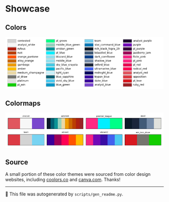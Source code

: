 # Showcase

## Colors

<p align="center"><img src="../img/colors.png"></p>

## Colormaps

<p align="center"><img src="../img/colormaps.png"></p>

## Source

A small portion of these color themes were sourced from color design websites, including <a href="https://coolors.co/">coolors.co</a> and <a href="https://www.canva.com/">canva.com</a>. Thanks!

---
🤖 This file was autogenerated by `scripts/gen_readme.py`.